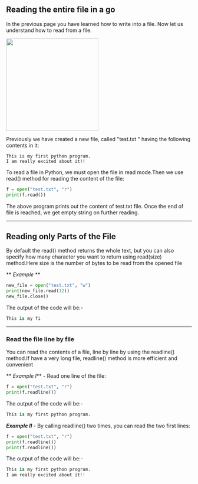 ## Reading the entire file in a go
In the previous page you have learned how to write into a file. Now let us understand how to read from a file. 

<img src="https://upload.wikimedia.org/wikipedia/commons/7/7a/Reading-297450.png"  width="250" height="250" float="left"/>

Previously we have created a new file, called "test.txt " having the following contents in it:
```
This is my first python program.
I am really excited about it!!
```
To read a file in Python, we must open the file in read mode.Then we use read() method for reading the content of the file:

```python
f = open("test.txt", "r")
print(f.read())
```
The above program prints out the content of test.txt file. Once the end of file is reached, we get empty string on further reading.

_____________________________________________________

## Reading only Parts of the File
By default the read() method returns the whole text, but you can also specify how many character you want to return using read(size) method.Here size is the number of bytes to be read from the opened file

** _Example_ **
```python
new_file = open("test.txt", "w") 
print(new_file.read(12)) 
new_file.close()
```
The output of the code will be:-
```python
This is my fi
```
_____________________________________________________


### Read the file line by file
You can read the contents of a file, line by line by using the readline() method.If have a very long file, readline() method is more efficient and convenient

** _Example I_** - Read one line of the file:

```python
f = open("test.txt", "r")
print(f.readline())

```
The output of the code will be:-
```python
This is my first python program.
```

**_Example II_** - By calling readline() two times, you can read the two first lines:

```python
f = open("test.txt", "r")
print(f.readline())
print(f.readline())

```
The output of the code will be:-
```python
This is my first python program.
I am really excited about it!!
```

